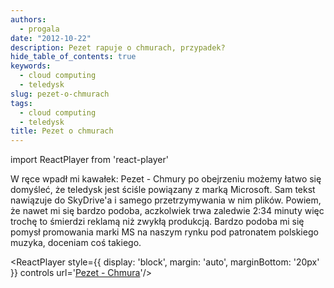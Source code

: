 ```yaml
---
authors:
  - progala
date: "2012-10-22"
description: Pezet rapuje o chmurach, przypadek?
hide_table_of_contents: true
keywords:
  - cloud computing
  - teledysk
slug: pezet-o-chmurach
tags:
  - cloud computing
  - teledysk
title: Pezet o chmurach
---
```


import ReactPlayer from 'react-player'

W ręce wpadł mi kawałek: Pezet - Chmury po obejrzeniu możemy łatwo się domyśleć, że teledysk jest ściśle powiązany z marką Microsoft. Sam tekst nawiązuje do SkyDrive'a i samego przetrzymywania w nim plików. Powiem, że nawet mi się bardzo podoba, aczkolwiek trwa zaledwie 2:34 minuty więc trochę to śmierdzi reklamą niż zwykłą produkcją. Bardzo podoba mi się pomysł promowania marki MS na naszym rynku pod patronatem polskiego muzyka, doceniam coś takiego.

<!-- truncate -->

<ReactPlayer style={{ display: 'block', margin: 'auto', marginBottom: '20px' }} controls url='[Pezet - Chmura](https://www.youtube.com/watch?v=bj6GdbGupAo)'/>